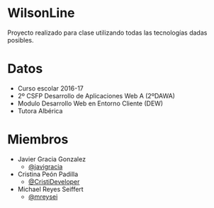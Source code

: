 # WilsonLine
Proyecto realizado para clase utilizando todas las tecnologías dadas posibles.

# Datos
- Curso escolar 2016-17
- 2º CSFP Desarrollo de Aplicaciones Web A (2ºDAWA)
- Modulo Desarrollo Web en Entorno Cliente (DEW)
- Tutora Albérica

# Miembros
- Javier Gracia Gonzalez 
  - [@javigracia](https://twitter.com/javigracia)
- Cristina Peón Padilla 
  - [@CristiDeveloper](https://twitter.com/CristiDeveloper)
- Michael Reyes Seiffert
  - [@mreysei](https://twitter.com/mreysei)
